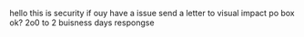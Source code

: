 hello this is security
if ouy have a issue 
send a letter to visual impact po box
ok?
2o0 to 2 buisness days respongse
